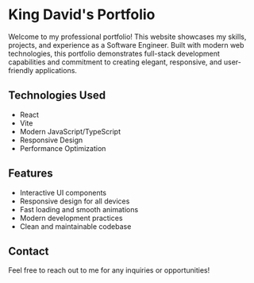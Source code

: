 # King David's Portfolio

Welcome to my professional portfolio! This website showcases my skills, projects, and experience as a Software Engineer. Built with modern web technologies, this portfolio demonstrates full-stack development capabilities and commitment to creating elegant, responsive, and user-friendly applications.

## Technologies Used

- React
- Vite
- Modern JavaScript/TypeScript
- Responsive Design
- Performance Optimization

## Features

- Interactive UI components
- Responsive design for all devices
- Fast loading and smooth animations
- Modern development practices
- Clean and maintainable codebase

## Contact

Feel free to reach out to me for any inquiries or opportunities!
